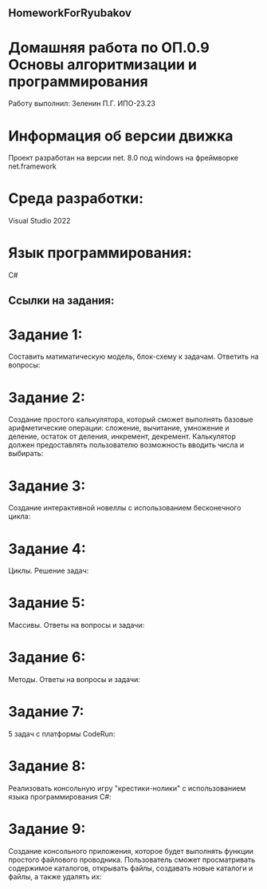 ## HomeworkForRyubakov

# Домашняя работа по ОП.0.9 Основы алгоритмизации и программирования
Работу выполнил: Зеленин П.Г. ИПО-23.23
# Информация об версии движка
Проект разработан на версии net. 8.0 под windows на фреймворке net.framework
# Среда разработки: 
Visual Studio 2022
# Язык программирования:
С#
## Ссылки на задания:

# Задание 1:
Составить матиматическую модель, блок-схему к задачам. Ответить на вопросы:

# Задание 2:
Cоздание простого калькулятора, который сможет выполнять базовые арифметические операции: сложение, вычитание, умножение и деление, остаток от деления, инкремент, декремент. Калькулятор должен предоставлять пользователю возможность вводить числа и выбирать:

# Задание 3:
Создание интерактивной новеллы с использованием бесконечного цикла:

# Задание 4:
Циклы. Решение задач:

# Задание 5:
Массивы. Ответы на вопросы и задачи:

# Задание 6:
Методы. Ответы на вопросы и задачи:

# Задание 7:
5 задач с платформы CodeRun:

# Задание 8:
Реализовать консольную игру "крестики-нолики" с использованием языка программирования C#:

# Задание 9:
Создание консольного приложения, которое будет выполнять функции простого файлового проводника. Пользователь сможет просматривать содержимое каталогов, открывать файлы, создавать новые каталоги и файлы, а также удалять их:

